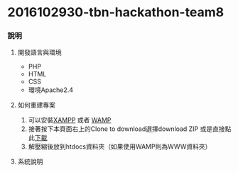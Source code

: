 # 2016102930-tbn-hackathon-team8
### 說明
1. 開發語言與環境
    * PHP
    * HTML
    * CSS
    * 環境Apache2.4

2. 如何重建專案
    1. 可以安裝[XAMPP](https://www.apachefriends.org/zh_tw/index.html) 或者 [WAMP](http://www.wampserver.com/en/)
    2. 接著按下本頁面右上的Clone to download選擇download ZIP 或是直接點此[下載](https://github.com/IscomOnline/2016102930-tbn-hackathon-team8/archive/master.zip)
    3. 解壓縮後放到htdocs資料夾（如果使用WAMP則為WWW資料夾）

3. 系統說明
